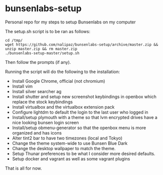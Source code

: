 # bunsenlabs-setup
Personal repo for my steps to setup Bunsenlabs on my computer

The setup.sh script is to be ran as follows:
```
cd /tmp/
wget https://github.com/nalipaz/bunsenlabs-setup/archive/master.zip && unzip master.zip && rm master.zip
./bunsenlabs-setup-master/setup.sh
```
Then follow the prompts (if any).

Running the script will do the following to the installation:

 * Install Google Chrome, official (not chromium)
 * Install vim
 * Install silver searcher ag
 * Install shutter and setup new screenshot keybindings in openbox which replace the stock keybindings
 * Install virtualbox and the virtualbox extension pack
 * Configure lightdm to default the login to the last user who logged in
 * Install/setup plymouth with a theme so that lvm encrypted drives have a nice looking bunsen login screen
 * Install/setup obmenu-generator so that the openbox menu is more organized and has icons
 * Alter tint2 bar to have two timezones (local and Tokyo)
 * Change the theme system-wide to use Bunsen Blue Dark
 * Change the desktop wallpaper to match the theme.
 * Setup Thunar preferences to be what I consider more desired defaults.
 * Setup docker and vagrant as well as some vagrant plugins

That is all for now.
